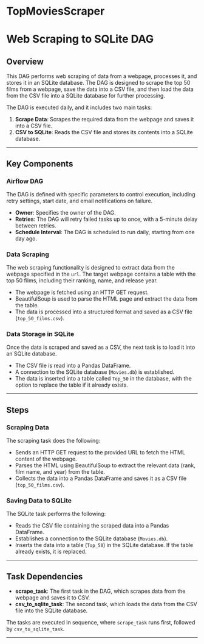 # TopMoviesScraper
# **Web Scraping to SQLite DAG**

## **Overview**
This DAG performs web scraping of data from a webpage, processes it, and stores it in an SQLite database. The DAG is designed to scrape the top 50 films from a webpage, save the data into a CSV file, and then load the data from the CSV file into a SQLite database for further processing.

The DAG is executed daily, and it includes two main tasks:
1. **Scrape Data**: Scrapes the required data from the webpage and saves it into a CSV file.
2. **CSV to SQLite**: Reads the CSV file and stores its contents into a SQLite database.

---

## **Key Components**
### **Airflow DAG**
The DAG is defined with specific parameters to control execution, including retry settings, start date, and email notifications on failure. 

- **Owner**: Specifies the owner of the DAG.
- **Retries**: The DAG will retry failed tasks up to once, with a 5-minute delay between retries.
- **Schedule Interval**: The DAG is scheduled to run daily, starting from one day ago.

### **Data Scraping**
The web scraping functionality is designed to extract data from the webpage specified in the `url`. The target webpage contains a table with the top 50 films, including their ranking, name, and release year.

- The webpage is fetched using an HTTP GET request.
- BeautifulSoup is used to parse the HTML page and extract the data from the table.
- The data is processed into a structured format and saved as a CSV file (`top_50_films.csv`).

### **Data Storage in SQLite**
Once the data is scraped and saved as a CSV, the next task is to load it into an SQLite database.

- The CSV file is read into a Pandas DataFrame.
- A connection to the SQLite database (`Movies.db`) is established.
- The data is inserted into a table called `Top_50` in the database, with the option to replace the table if it already exists.

---

## **Steps**
### **Scraping Data**
The scraping task does the following:
- Sends an HTTP GET request to the provided URL to fetch the HTML content of the webpage.
- Parses the HTML using BeautifulSoup to extract the relevant data (rank, film name, and year) from the table.
- Collects the data into a Pandas DataFrame and saves it as a CSV file (`top_50_films.csv`).

### **Saving Data to SQLite**
The SQLite task performs the following:
- Reads the CSV file containing the scraped data into a Pandas DataFrame.
- Establishes a connection to the SQLite database (`Movies.db`).
- Inserts the data into a table (`Top_50`) in the SQLite database. If the table already exists, it is replaced.

---

## **Task Dependencies**
- **scrape_task**: The first task in the DAG, which scrapes data from the webpage and saves it to CSV.
- **csv_to_sqlite_task**: The second task, which loads the data from the CSV file into the SQLite database.

The tasks are executed in sequence, where `scrape_task` runs first, followed by `csv_to_sqlite_task`.

---
